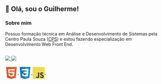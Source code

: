 <link rel="stylesheet" href="https://github.com/frotas/frotas/style.css">

<h2> 👋 Olá, sou o Guilherme! </h2>

<!--
<ul>
  <li> 🔭 Estou trabalhando com Front End </li>
  <li> 🌱 Estou estudando Web Design e JavaScript </li>
  <li> 📫 How to reach me: guilherme.frotas19@hotmail.com </li>
  <li> 😄 Pronouns: ele/dele </li>
</ul>
-->
<section id="aboutMe">
  <h3> Sobre mim </h3>
  <p>
    Possuo formação técnica em Análise e Desenvolvimento
    de Sistemas pela Centro Paula Souza (<a href="https://cps.sp.gov.br">CPS</a>)
    e estou fazendo especialização em Desenvolvimento Web Front End.
  </p>
</section>

##

<section id="githubStats">
  <a href="https://github.com/frotas">
  <img height="180em" src="https://github-readme-stats.vercel.app/api?username=frotas&show_icons=true&theme=dracula&include_all_commits=true&count_private=true"/>
  <img height="180em" src="https://github-readme-stats.vercel.app/api/top-langs/?username=frotas&layout=compact&langs_count=7&theme=dracula"/>
</section>

<section style="display: inline_block" id="technologies"><br/>
 <img align="center" heigth="30px" width="40px" src="https://raw.githubusercontent.com/devicons/devicon/master/icons/html5/html5-original.svg" />
 <img align="center" heigth="30px" width="40px" src="https://raw.githubusercontent.com/devicons/devicon/master/icons/css3/css3-original.svg" />
 <img align="center" heigth="30px" width="40px" src="https://raw.githubusercontent.com/devicons/devicon/master/icons/javascript/javascript-original.svg" />
 <img align="center" heigth="30px">
</section>

##
  
<section id="socialMidia">
  <a href=""><img src=""></a>
  <a href=""><img src=""></a>
</section>

  

